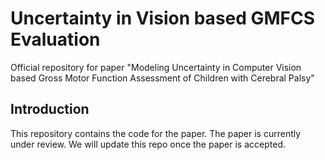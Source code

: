 # Uncertainty in Vision based GMFCS Evaluation

Official repository for paper "Modeling Uncertainty in Computer Vision based Gross Motor Function Assessment of Children with Cerebral Palsy"


## Introduction

This repository contains the code for the paper. The paper is currently under review. We will update this repo once the paper is accepted. 
